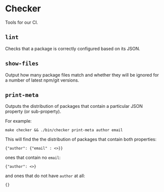 # Checker

Tools for our CI.

## `lint`

Checks that a package is correctly configured based on its JSON.

## `show-files`

Output how many package files match and whether they will be ignored for a number of latest npm/git versions.

## `print-meta`

Outputs the distribution of packages that contain a particular JSON property (or sub-property).

For example:

```
make checker && ./bin/checker print-meta author email
```

This will find the the distribution of packages that contain both properties:

```
{"author": {"email" : <>}}
```

ones that contain no `email`:

```
{"author": <>}
```

and ones that do not have `author` at all:

```
{}
```
